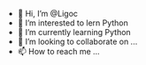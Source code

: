 - 👋 Hi, I’m @Ligoc
- 👀 I’m interested to lern Python
- 🌱 I’m currently learning Python
- 💞️ I’m looking to collaborate on ...
- 📫 How to reach me ...

<!---
Ligoc/Ligoc is a ✨ special ✨ repository because its `README.md` (this file) appears on your GitHub profile.
You can click the Preview link to take a look at your changes.
--->
